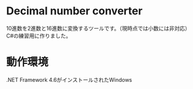 # Decimal number converter
10進数を2進数と16進数に変換するツールです。（現時点では小数には非対応）C#の練習用に作りました。
# 動作環境
.NET Framework 4.6がインストールされたWindows
